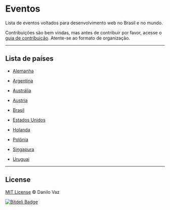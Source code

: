 # Eventos

Lista de eventos voltados para desenvolvimento web no Brasil e no mundo.

Contribuições são bem vindas, mas antes de contribuir por favor, acesse o [guia de contribuição](https://github.com/danilovaz/eventos/blob/master/CONTRIBUTING.md). Atente-se ao formato de organização.

----

## Lista de países

- [Alemanha](https://github.com/danilovaz/eventos/blob/master/Alemanha.md)

- [Argentina](https://github.com/danilovaz/eventos/blob/master/Argentina.md)

- [Austrália](https://github.com/danilovaz/eventos/blob/master/Australia.md)

- [Austria](https://github.com/danilovaz/eventos/blob/master/Austria.md)

- [Brasil](https://github.com/danilovaz/eventos/blob/master/Brasil.md)

- [Estados Unidos](https://github.com/danilovaz/eventos/blob/master/Estados-Unidos.md)

- [Holanda](https://github.com/danilovaz/eventos/blob/master/Holanda.md)

- [Polônia](https://github.com/danilovaz/eventos/blob/master/Polonia.md)

- [Singapura](https://github.com/danilovaz/eventos/blob/master/Singapura.md)

- [Uruguai](https://github.com/danilovaz/eventos/blob/master/Uruguai.md)

----

## License

[MIT License](http://danilovaz.mit-license.org/) © Danilo Vaz


[![Bitdeli Badge](https://d2weczhvl823v0.cloudfront.net/danilovaz/eventos/trend.png)](https://bitdeli.com/free "Bitdeli Badge")

